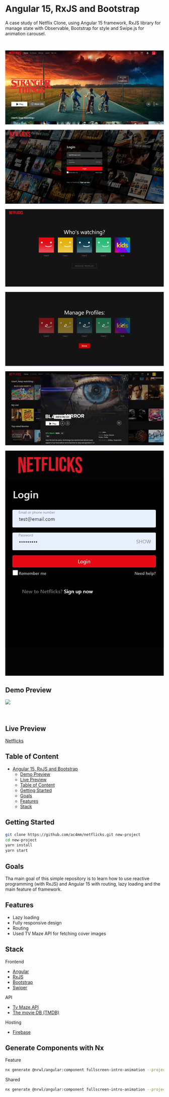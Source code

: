# Angular 15, RxJS and Bootstrap
A case study of Netflix Clone, using Angular 15 framework, RxJS library for manage state with Observable, Bootstrap for style and Swipe.js for animation carousel.

<br />

![ScreenShot](meta-assets/home.png)

![ScreenShot](meta-assets/template-login.png)

![ScreenShot](meta-assets/template-users.png)

![ScreenShot](meta-assets/manage-profiles.png)

![ScreenShot](meta-assets/preview-modal.png)

![ScreenShot](meta-assets/mobile.png)

## Demo Preview

![](meta-assets/demo-preview.gif)

<br />

## Live Preview
[Netflicks](https://netflicks-6c8b7.web.app)

## Table of Content
- [Angular 15, RxJS and Bootstrap](#angular-15-rxjs-and-bootstrap)
  - [Demo Preview](#demo-preview)
  - [Live Preview](#live-preview)
  - [Table of Content](#table-of-content)
  - [Getting Started](#getting-started)
  - [Goals](#goals)
  - [Features](#features)
  - [Stack](#stack)


## Getting Started

```bash
git clone https://github.com/ac4mm/netflicks.git new-project
cd new-project
yarn install
yarn start
```

## Goals
Tha main goal of this simple repository is to learn how to use reactive programming (with RxJS) and Angular 15 with routing, lazy loading and the main feature of framework.

## Features
- Lazy loading
- Fully responsive design
- Routing
- Used TV Maze API for fetching cover images


## Stack
Frontend
- [Angular](https://angular.io/)
- [RxJS](https://rxjs.dev/)
- [Bootstrap](https://getbootstrap.com/)
- [Swiper](https://swiperjs.com/)

API
- [Tv Maze API](https://www.tvmaze.com/api)
- [The movie DB (TMDB)](https://www.themoviedb.org/)

Hosting
- [Firebase](https://firebase.google.com/)

## Generate Components with Nx

Feature
```bash
nx generate @nrwl/angular:component fullscreen-intro-animation --project=netflicks --module=libs-feature --path=libs/feature/src/lib --export=true --style=scss

```

Shared
```bash
nx generate @nrwl/angular:component fullscreen-intro-animation --project=netflicks --module=shared --path=libs/shared/src/lib/components --export=true --style=scss    

```




